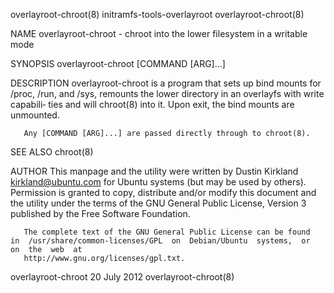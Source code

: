 overlayroot-chroot(8)						  initramfs-tools-overlayroot						 overlayroot-chroot(8)

NAME
       overlayroot-chroot - chroot into the lower filesystem in a writable mode

SYNOPSIS
       overlayroot-chroot [COMMAND [ARG]...]

DESCRIPTION
       overlayroot-chroot  is  a program that sets up bind mounts for /proc, /run, and /sys, remounts the lower directory in an overlayfs with write capabili‐
       ties and will chroot(8) into it.	 Upon exit, the bind mounts are unmounted.

       Any [COMMAND [ARG]...] are passed directly through to chroot(8).

SEE ALSO
       chroot(8)

AUTHOR
       This manpage and the utility were written by Dustin Kirkland <kirkland@ubuntu.com> for Ubuntu systems (but may  be  used	 by  others).	Permission  is
       granted	to  copy, distribute and/or modify this document and the utility under the terms of the GNU General Public License, Version 3 published by the
       Free Software Foundation.

       The complete text of the GNU General Public License can be found	 in  /usr/share/common-licenses/GPL  on	 Debian/Ubuntu	systems,  or  on  the  web  at
       http://www.gnu.org/licenses/gpl.txt.

overlayroot-chroot							 20 July 2012							 overlayroot-chroot(8)
